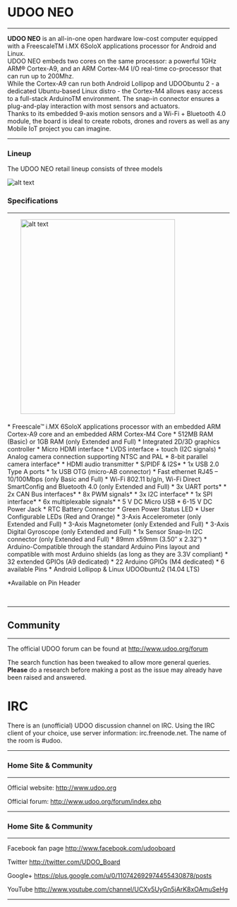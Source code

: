 
<h1>UDOO NEO</h1>
<hr/>
<p>
	<strong>UDOO NEO</strong> is an all-in-one open hardware low-cost computer equipped with a FreescaleTM i.MX 6SoloX applications processor for Android and Linux.
<BR>
UDOO NEO embeds two cores on the same processor: a powerful 1GHz ARM® Cortex-A9, and an ARM Cortex-M4 I/O real-time co-processor that can run up to 200Mhz.
<BR>
While the Cortex-A9 can run both Android Lollipop and UDOObuntu 2 - a dedicated Ubuntu-based Linux distro - the Cortex-M4 allows easy access to a full-stack ArduinoTM environment. The snap-in connector ensures a plug-and-play interaction with most sensors and actuators.
<BR>
Thanks to its embedded 9-axis motion sensors and a Wi-Fi + Bluetooth 4.0 module, the board is ideal to create robots, drones and rovers as well as any Mobile IoT project you can imagine.
</p>
<hr/>

<h3>Lineup</h3>

The UDOO NEO retail lineup consists of three models

<img src="../img/udoo_neo_versions.jpg" alt="alt text" class="img-responsive" >



<h3>Specifications</h3>
<hr/>

<img src="../img/udoo_neo_docs.png" alt="alt text" class="img-responsive pull-right" height="441px" width="350px"  style="margin-bottom:20px; margin-left:30px;">


<br />
* Freescale™ i.MX 6SoloX applications processor with an embedded ARM Cortex-A9 core and an embedded ARM Cortex-M4 Core
* 512MB RAM (Basic) or 1GB RAM (only Extended and Full)
* Integrated 2D/3D graphics controller
* Micro HDMI interface
* LVDS interface + touch (I2C signals)
* Analog camera connection supporting NTSC and PAL
* 8-bit parallel camera interface*
* HDMI audio transmitter
* S/PIDF & I2S*
* 1x USB 2.0 Type A ports
* 1x USB OTG (micro-AB connector)
* Fast ethernet RJ45 – 10/100Mbps (only Basic and Full)
* Wi-Fi 802.11 b/g/n, Wi-Fi Direct SmartConfig and Bluetooth 4.0 (only Extended and Full)
* 3x UART ports*
* 2x CAN Bus interfaces*
* 8x PWM signals*
* 3x I2C interface*
* 1x SPI interface*
* 6x multiplexable signals*
* 5 V DC Micro USB
* 6-15 V DC Power Jack
* RTC Battery Connector
* Green Power Status LED
* User Configurable LEDs (Red and Orange)
* 3-Axis Accelerometer (only Extended and Full)
* 3-Axis Magnetometer (only Extended and Full)
* 3-Axis Digital Gyroscope (only Extended and Full)
* 1x Sensor Snap-In I2C connector (only Extended and Full)
* 89mm x59mm (3.50″ x 2.32″)
* Arduino-Compatible through the standard Arduino Pins layout and compatible with most Arduino shields (as long as they are 3.3V compliant)
* 32 extended GPIOs (A9 dedicated)
* 22 Arduino GPIOs (M4 dedicated)
* 6 available Pins
* Android Lollipop & Linux UDOObuntu2 (14.04 LTS)

*Available on Pin Header


<br />

<hr/>

<h2>Community</h2>
<hr/>

The official UDOO forum can be found at http://www.udoo.org/forum

The search function has been tweaked to allow more general queries. <b>Please</b> do a research before making a post as the issue may already have been raised and answered.

# IRC 
There is an (unofficial) UDOO discussion channel on IRC. Using the IRC client of your choice, use server information: irc.freenode.net. The name of the room is #udoo.

<hr/>
<h3>Home Site & Community</h3>
<hr/>

Official website: http://www.udoo.org

Official forum: http://www.udoo.org/forum/index.php

<hr/>
<h3>Home Site & Community</h3>
<hr/>

Facebook fan page http://www.facebook.com/udooboard

Twitter http://twitter.com/UDOO_Board

Google+ https://plus.google.com/u/0/110742692974455430878/posts

YouTube http://www.youtube.com/channel/UCXv5UyGn5jArK8xOAmuSeHg



<div class="clear"></div>
<hr/>

<!-- Google Code -->
<script type="text/javascript">
var google_conversion_id = 983836026;
var google_custom_params = window.google_tag_params;
var google_remarketing_only = true;
</script>
</noscript>
